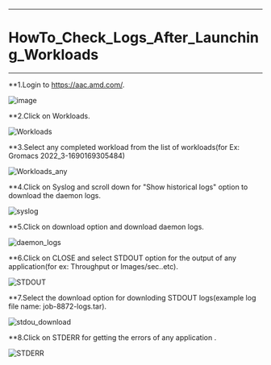 ***

# HowTo_Check_Logs_After_Launching_Workloads

***

 **1.Login to https://aac.amd.com/.
  
   ![image](https://github.com/gurumohan123/AMDAcceleratorCloudGuides/assets/137781570/d0ec09a6-d268-4ae8-9479-51a0a7e99f11)
   
 **2.Click on Workloads.
 
   ![Workloads](https://github.com/gurumohan123/AMDAcceleratorCloudGuides/assets/137781570/d7a4f29c-c075-40bd-9cd5-42fef486580f)
   
 **3.Select any completed workload from the list of workloads(for Ex: Gromacs 2022_3-1690169305484)
 
   ![Workloads_any](https://github.com/gurumohan123/AMDAcceleratorCloudGuides/assets/137781570/7ad05cd1-8887-4641-9c2a-d17e5dff9ffd)
   
 **4.Click on Syslog and scroll down for "Show historical logs" option to download the daemon logs.
 
   ![syslog](https://github.com/gurumohan123/AMDAcceleratorCloudGuides/assets/137781570/ecd69ae6-2002-46fe-bd10-6b8bb175a461)
   
 **5.Click on download option and download daemon logs.
 
   ![daemon_logs](https://github.com/gurumohan123/AMDAcceleratorCloudGuides/assets/137781570/fdca1818-8aff-44d2-a659-4e5e75c238de)

 **6.Click on CLOSE and select STDOUT option for the output of any application(for ex: Throughput or Images/sec..etc).
 
   ![STDOUT](https://github.com/gurumohan123/AMDAcceleratorCloudGuides/assets/137781570/682938f0-4646-42c9-a747-269b197249da)
   
 **7.Select the download option for downloding STDOUT logs(example log file name: job-8872-logs.tar).
 
   ![stdou_download](https://github.com/gurumohan123/AMDAcceleratorCloudGuides/assets/137781570/28d1d929-9f8c-4f10-8778-21cbc8bac864)
   
 **8.Click on STDERR for getting the errors of any application .
 
   ![STDERR](https://github.com/gurumohan123/AMDAcceleratorCloudGuides/assets/137781570/f63e7fac-3ae3-4a5a-b8f2-95dd2534875f)

   













